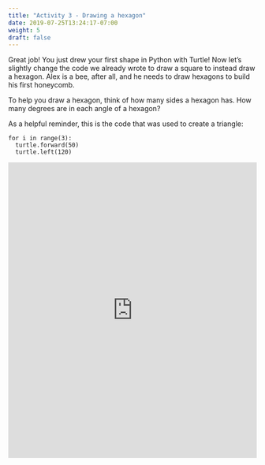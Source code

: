 ```yaml
---
title: "Activity 3 - Drawing a hexagon"
date: 2019-07-25T13:24:17-07:00
weight: 5
draft: false
---
```


Great job! You just drew your first shape in Python with Turtle! Now let’s slightly change the code we already wrote to draw a square to instead draw a hexagon. Alex is a bee, after all, and he needs to draw hexagons to build his first honeycomb.

To help you draw a hexagon, think of how many sides a hexagon has. How many degrees are in each angle of a hexagon?

As a helpful reminder, this is the code that was used to create a triangle:

```
for i in range(3):
  turtle.forward(50)
  turtle.left(120)
```

<iframe height="600px" width="100%" src="https://repl.it/@nuevofoundation/PythonWithTurtleActivity3?lite=true" scrolling="no" frameborder="no" allowtransparency="true" allowfullscreen="true" sandbox="allow-forms allow-pointer-lock allow-popups allow-same-origin allow-scripts allow-modals"></iframe>
